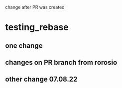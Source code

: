 change after PR was created
# testing_rebase
## one change

## changes on PR branch from rorosio

## other change 07.08.22
